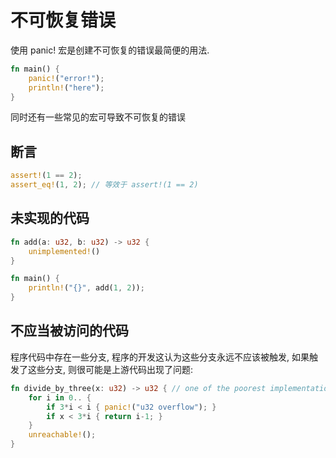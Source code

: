 # 不可恢复错误

使用 panic! 宏是创建不可恢复的错误最简便的用法.

```rust
fn main() {
    panic!("error!");
    println!("here");
}
```

同时还有一些常见的宏可导致不可恢复的错误

## 断言

```rust
assert!(1 == 2);
assert_eq!(1, 2); // 等效于 assert!(1 == 2)
```

## 未实现的代码

```rust
fn add(a: u32, b: u32) -> u32 {
    unimplemented!()
}

fn main() {
    println!("{}", add(1, 2));
}
```

## 不应当被访问的代码

程序代码中存在一些分支, 程序的开发这认为这些分支永远不应该被触发, 如果触发了这些分支, 则很可能是上游代码出现了问题:

```rust
fn divide_by_three(x: u32) -> u32 { // one of the poorest implementations of x/3
    for i in 0.. {
        if 3*i < i { panic!("u32 overflow"); }
        if x < 3*i { return i-1; }
    }
    unreachable!();
}
```
